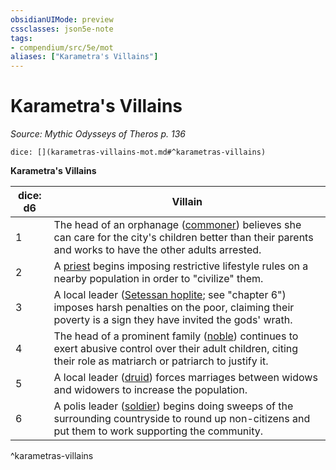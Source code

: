 ```yaml
---
obsidianUIMode: preview
cssclasses: json5e-note
tags:
- compendium/src/5e/mot
aliases: ["Karametra's Villains"]
---
```

# Karametra's Villains
*Source: Mythic Odysseys of Theros p. 136* 

`dice: [](karametras-villains-mot.md#^karametras-villains)`

**Karametra's Villains**

| dice: d6 | Villain |
|----------|---------|
| 1 | The head of an orphanage ([commoner](/2-Mechanics/CLI/bestiary/humanoid/commoner.md)) believes she can care for the city's children better than their parents and works to have the other adults arrested. |
| 2 | A [priest](/2-Mechanics/CLI/bestiary/humanoid/priest.md) begins imposing restrictive lifestyle rules on a nearby population in order to "civilize" them. |
| 3 | A local leader ([Setessan hoplite](/2-Mechanics/CLI/bestiary/humanoid/setessan-hoplite-mot.md); see "chapter 6") imposes harsh penalties on the poor, claiming their poverty is a sign they have invited the gods' wrath. |
| 4 | The head of a prominent family ([noble](/2-Mechanics/CLI/bestiary/humanoid/noble.md)) continues to exert abusive control over their adult children, citing their role as matriarch or patriarch to justify it. |
| 5 | A local leader ([druid](/2-Mechanics/CLI/bestiary/humanoid/druid.md)) forces marriages between widows and widowers to increase the population. |
| 6 | A polis leader ([soldier](/2-Mechanics/CLI/bestiary/humanoid/soldier-ggr.md)) begins doing sweeps of the surrounding countryside to round up non-citizens and put them to work supporting the community. |
^karametras-villains